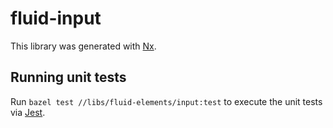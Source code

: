 # fluid-input

This library was generated with [Nx](https://nx.dev).

## Running unit tests

Run `bazel test //libs/fluid-elements/input:test` to execute the unit tests via
[Jest](https://jestjs.io).
